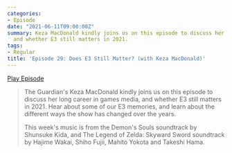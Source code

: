 ```yaml
---
categories:
- Episode
date: "2021-06-11T09:00:00Z"
summary: Keza MacDonald kindly joins us on this episode to discuss her long career,
  and whether E3 still matters in 2021.
tags:
- Regular
title: 'Episode 29: Does E3 Still Matter? (with Keza MacDonald)'
---
```


[Play Episode](https://shows.acast.com/the-back-page-a-video-games-podcast/episodes/6249ec71be92a6001320e9bd)
> The Guardian's Keza MacDonald kindly joins us on this episode to discuss her long career in games media, and whether E3 still matters in 2021. Hear about some of our E3 memories, and learn about the different ways the show has changed over the years.
>
> This week's music is from the Demon's Souls soundtrack by Shunsuke Kida, and The Legend of Zelda: Skyward Sword soundtrack by Hajime Wakai, Shiho Fujii, Mahito Yokota and Takeshi Hama. 